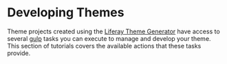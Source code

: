 # Developing Themes [](id=developing-themes)

Theme projects created using the 
[Liferay Theme Generator](/develop/tutorials/-/knowledge_base/7-1/themes-generator) 
have access to several 
[gulp](https://www.npmjs.com/package/gulp) 
tasks you can execute to manage and develop your theme. This section of 
tutorials covers the available actions that these tasks provide. 